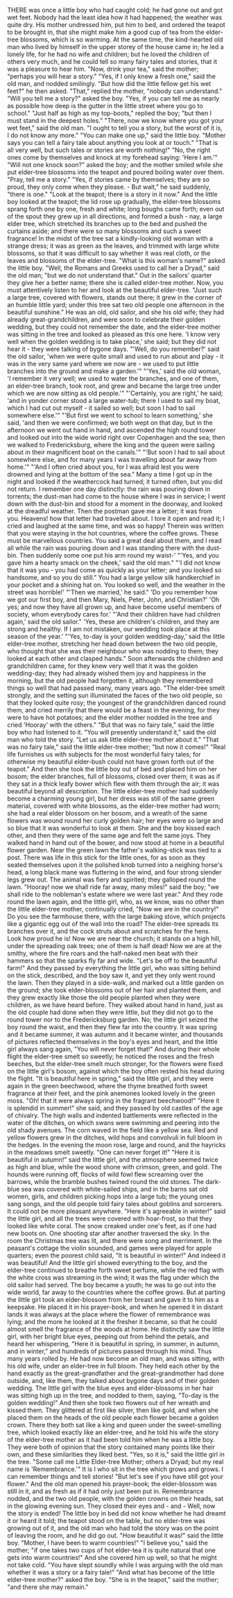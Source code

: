 THERE was once a little boy who had caught cold; he had gone out and got wet feet.
Nobody had the least idea how it had happened; the weather was quite dry.
His mother undressed him, put him to bed, and ordered the teapot to be brought in, that she might make him a good cup of tea from the elder-tree blossoms, which is so warming.
At the same time, the kind-hearted old man who lived by himself in the upper storey of the house came in; he led a lonely life, for he had no wife and children; but he loved the children of others very much, and he could tell so many fairy tales and stories, that it was a pleasure to hear him.
"Now, drink your tea," said the mother; "perhaps you will hear a story."
"Yes, if I only knew a fresh one," said the old man, and nodded smilingly.
"But how did the little fellow get his wet feet?" he then asked.
"That," replied the mother, "nobody can understand."
"Will you tell me a story?" asked the boy.
"Yes, if you can tell me as nearly as possible how deep is the gutter in the little street where you go to school."
"Just half as high as my top-boots," replied the boy; "but then I must stand in the deepest holes."
"There, now we know where you got your wet feet," said the old man.
"I ought to tell you a story, but the worst of it is, I do not know any more."
"You can make one up," said the little boy.
"Mother says you can tell a fairy tale about anything you look at or touch."
"That is all very well, but such tales or stories are worth nothing!"
"No, the right ones come by themselves and knock at my forehead saying: 'Here I am.'"
"Will not one knock soon?" asked the boy; and the mother smiled while she put elder-tree blossoms into the teapot and poured boiling water over them.
"Pray, tell me a story."
"Yes, if stories came by themselves; they are so proud, they only come when they please. - But wait," he said suddenly, "there is one."
"Look at the teapot; there is a story in it now."
And the little boy looked at the teapot; the lid rose up gradually, the elder-tree blossoms sprang forth one by one, fresh and white; long boughs came forth; even out of the spout they grew up in all directions, and formed a bush - nay, a large elder tree, which stretched its branches up to the bed and pushed the curtains aside; and there were so many blossoms and such a sweet fragrance!
In the midst of the tree sat a kindly-looking old woman with a strange dress; it was as green as the leaves, and trimmed with large white blossoms, so that it was difficult to say whether it was real cloth, or the leaves and blossoms of the elder-tree.
"What is this woman's name?" asked the little boy.
"Well, the Romans and Greeks used to call her a Dryad," said the old man; "but we do not understand that."
Out in the sailors' quarter they give her a better name; there she is called elder-tree mother.
Now, you must attentively listen to her and look at the beautiful elder-tree.
"Just such a large tree, covered with flowers, stands out there; it grew in the corner of an humble little yard; under this tree sat two old people one afternoon in the beautiful sunshine."
He was an old, old sailor, and she his old wife; they had already great-grandchildren, and were soon to celebrate their golden wedding, but they could not remember the date, and the elder-tree mother was sitting in the tree and looked as pleased as this one here.
'I know very well when the golden wedding is to take place,' she said; but they did not hear it - they were talking of bygone days.
"'Well, do you remember?' said the old sailor, 'when we were quite small and used to run about and play - it was in the very same yard where we now are - we used to put little branches into the ground and make a garden.'"
"'Yes,' said the old woman, 'I remember it very well; we used to water the branches, and one of them, an elder-tree branch, took root, and grew and became the large tree under which we are now sitting as old people.'"
"'Certainly, you are right,' he said; 'and in yonder corner stood a large water-tub; there I used to sail my boat, which I had cut out myself - it sailed so well; but soon I had to sail somewhere else.'"
"'But first we went to school to learn something,' she said, 'and then we were confirmed; we both wept on that day, but in the afternoon we went out hand in hand, and ascended the high round tower and looked out into the wide world right over Copenhagen and the sea; then we walked to Fredericksburg, where the king and the queen were sailing about in their magnificent boat on the canals.'"
"'But soon I had to sail about somewhere else, and for many years I was travelling about far away from home.'"
"'And I often cried about you, for I was afraid lest you were drowned and lying at the bottom of the sea."
Many a time I got up in the night and looked if the weathercock had turned; it turned often, but you did not return.
I remember one day distinctly: the rain was pouring down in torrents; the dust-man had come to the house where I was in service; I went down with the dust-bin and stood for a moment in the doorway, and looked at the dreadful weather.
Then the postman gave me a letter; it was from you.
Heavens! how that letter had travelled about.
I tore it open and read it; I cried and laughed at the same time, and was so happy!
Therein was written that you were staying in the hot countries, where the coffee grows.
These must be marvellous countries.
You said a great deal about them, and I read all while the rain was pouring down and I was standing there with the dust-bin.
Then suddenly some one put his arm round my waist-' "'Yes, and you gave him a hearty smack on the cheek,' said the old man."
"'I did not know that it was you - you had come as quickly as your letter; and you looked so handsome, and so you do still."
You had a large yellow silk handkerchief in your pocket and a shining hat on.
You looked so well, and the weather in the street was horrible!'
"'Then we married,' he said."
'Do you remember how we got our first boy, and then Mary, Niels, Peter, John, and Christian?' 'Oh yes; and now they have all grown up, and have become useful members of society, whom everybody cares for.'
"'And their children have had children again,' said the old sailor."
'Yes, these are children's children, and they are strong and healthy.
If I am not mistaken, our wedding took place at this season of the year.'
"'Yes, to-day is your golden wedding-day,' said the little elder-tree mother, stretching her head down between the two old people, who thought that she was their neighbour who was nodding to them; they looked at each other and clasped hands."
Soon afterwards the children and grandchildren came, for they knew very well that it was the golden wedding-day; they had already wished them joy and happiness in the morning, but the old people had forgotten it, although they remembered things so well that had passed many, many years ago.
"The elder-tree smelt strongly, and the setting sun illuminated the faces of the two old people, so that they looked quite rosy; the youngest of the grandchildren danced round them, and cried merrily that there would be a feast in the evening, for they were to have hot potatoes; and the elder mother nodded in the tree and cried 'Hooray' with the others."
"But that was no fairy tale," said the little boy who had listened to it.
"You will presently understand it," said the old man who told the story.
"Let us ask little elder-tree mother about it."
"That was no fairy tale," said the little elder-tree mother; "but now it comes!"
"Real life furnishes us with subjects for the most wonderful fairy tales; for otherwise my beautiful elder-bush could not have grown forth out of the teapot."
And then she took the little boy out of bed and placed him on her bosom; the elder branches, full of blossoms, closed over them; it was as if they sat in a thick leafy bower which flew with them through the air; it was beautiful beyond all description.
The little elder-tree mother had suddenly become a charming young girl, but her dress was still of the same green material, covered with white blossoms, as the elder-tree mother had worn; she had a real elder blossom on her bosom, and a wreath of the same flowers was wound round her curly golden hair; her eyes were so large and so blue that it was wonderful to look at them.
She and the boy kissed each other, and then they were of the same age and felt the same joys.
They walked hand in hand out of the bower, and now stood at home in a beautiful flower garden.
Near the green lawn the father's walking-stick was tied to a post.
There was life in this stick for the little ones, for as soon as they seated themselves upon it the polished knob turned into a neighing horse's head, a long black mane was fluttering in the wind, and four strong slender legs grew out.
The animal was fiery and spirited; they galloped round the lawn.
"Hooray! now we shall ride far away, many miles!" said the boy; "we shall ride to the nobleman's estate where we were last year."
And they rode round the lawn again, and the little girl, who, as we know, was no other than the little elder-tree mother, continually cried, "Now we are in the country!"
Do you see the farmhouse there, with the large baking stove, which projects like a gigantic egg out of the wall into the road?
The elder-tree spreads its branches over it, and the cock struts about and scratches for the hens.
Look how proud he is!
Now we are near the church; it stands on a high hill, under the spreading oak trees; one of them is half dead!
Now we are at the smithy, where the fire roars and the half-naked men beat with their hammers so that the sparks fly far and wide.
"Let's be off to the beautiful farm!"
And they passed by everything the little girl, who was sitting behind on the stick, described, and the boy saw it, and yet they only went round the lawn.
Then they played in a side-walk, and marked out a little garden on the ground; she took elder-blossoms out of her hair and planted them, and they grew exactly like those the old people planted when they were children, as we have heard before.
They walked about hand in hand, just as the old couple had done when they were little, but they did not go to the round tower nor to the Fredericksburg garden.
No; the little girl seized the boy round the waist, and then they flew far into the country.
It was spring and it became summer, it was autumn and it became winter, and thousands of pictures reflected themselves in the boy's eyes and heart, and the little girl always sang again, "You will never forget that!"
And during their whole flight the elder-tree smelt so sweetly; he noticed the roses and the fresh beeches, but the elder-tree smelt much stronger, for the flowers were fixed on the little girl's bosom, against which the boy often rested his head during the flight.
"It is beautiful here in spring," said the little girl, and they were again in the green beechwood, where the thyme breathed forth sweet fragrance at their feet, and the pink anemones looked lovely in the green moss.
"Oh! that it were always spring in the fragrant beechwood!"
"Here it is splendid in summer!" she said, and they passed by old castles of the age of chivalry.
The high walls and indented battlements were reflected in the water of the ditches, on which swans were swimming and peering into the old shady avenues.
The corn waved in the field like a yellow sea.
Red and yellow flowers grew in the ditches, wild hops and convolvuli in full bloom in the hedges.
In the evening the moon rose, large and round, and the hayricks in the meadows smelt sweetly.
"One can never forget it!"
"Here it is beautiful in autumn!" said the little girl, and the atmosphere seemed twice as high and blue, while the wood shone with crimson, green, and gold.
The hounds were running off, flocks of wild fowl flew screaming over the barrows, while the bramble bushes twined round the old stones.
The dark-blue sea was covered with white-sailed ships, and in the barns sat old women, girls, and children picking hops into a large tub; the young ones sang songs, and the old people told fairy tales about goblins and sorcerers.
It could not be more pleasant anywhere.
"Here it's agreeable in winter!" said the little girl, and all the trees were covered with hoar-frost, so that they looked like white coral.
The snow creaked under one's feet, as if one had new boots on.
One shooting star after another traversed the sky.
In the room the Christmas tree was lit, and there were song and merriment.
In the peasant's cottage the violin sounded, and games were played for apple quarters; even the poorest child said, "It is beautiful in winter!"
And indeed it was beautiful!
And the little girl showed everything to the boy, and the elder-tree continued to breathe forth sweet perfume, while the red flag with the white cross was streaming in the wind; it was the flag under which the old sailor had served.
The boy became a youth; he was to go out into the wide world, far away to the countries where the coffee grows.
But at parting the little girl took an elder-blossom from her breast and gave it to him as a keepsake.
He placed it in his prayer-book, and when he opened it in distant lands it was always at the place where the flower of remembrance was lying; and the more he looked at it the fresher it became, so that he could almost smell the fragrance of the woods at home.
He distinctly saw the little girl, with her bright blue eyes, peeping out from behind the petals, and heard her whispering, "Here it is beautiful in spring, in summer, in autumn, and in winter," and hundreds of pictures passed through his mind.
Thus many years rolled by.
He had now become an old man, and was sitting, with his old wife, under an elder-tree in full bloom.
They held each other by the hand exactly as the great-grandfather and the great-grandmother had done outside, and, like them, they talked about bygone days and of their golden wedding.
The little girl with the blue eyes and elder-blossoms in her hair was sitting high up in the tree, and nodded to them, saying, "To-day is the golden wedding!"
And then she took two flowers out of her wreath and kissed them.
They glittered at first like silver, then like gold, and when she placed them on the heads of the old people each flower became a golden crown.
There they both sat like a king and queen under the sweet-smelling tree, which looked exactly like an elder-tree, and he told his wife the story of the elder-tree mother as it had been told him when he was a little boy.
They were both of opinion that the story contained many points like their own, and these similarities they liked best.
"Yes, so it is," said the little girl in the tree.
"Some call me Little Elder-tree Mother; others a Dryad; but my real name is 'Remembrance.'"
It is I who sit in the tree which grows and grows.
I can remember things and tell stories!
"But let's see if you have still got your flower."
And the old man opened his prayer-book; the elder-blossom was still in it, and as fresh as if it had only just been put in.
Remembrance nodded, and the two old people, with the golden crowns on their heads, sat in the glowing evening sun.
They closed their eyes and - and - Well, now the story is ended!
The little boy in bed did not know whether he had dreamt it or heard it told; the teapot stood on the table, but no elder-tree was growing out of it, and the old man who had told the story was on the point of leaving the room, and he did go out.
"How beautiful it was!" said the little boy.
"Mother, I have been to warm countries!"
"I believe you," said the mother; "if one takes two cups of hot elder-tea it is quite natural that one gets into warm countries!"
And she covered him up well, so that he might not take cold.
"You have slept soundly while I was arguing with the old man whether it was a story or a fairy tale!"
"And what has become of the little elder-tree mother?" asked the boy.
"She is in the teapot," said the mother; "and there she may remain."
